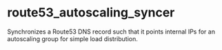 # route53_autoscaling_syncer

Synchronizes a Route53 DNS record such that it points internal IPs
for an autoscaling group for simple load distribution.

